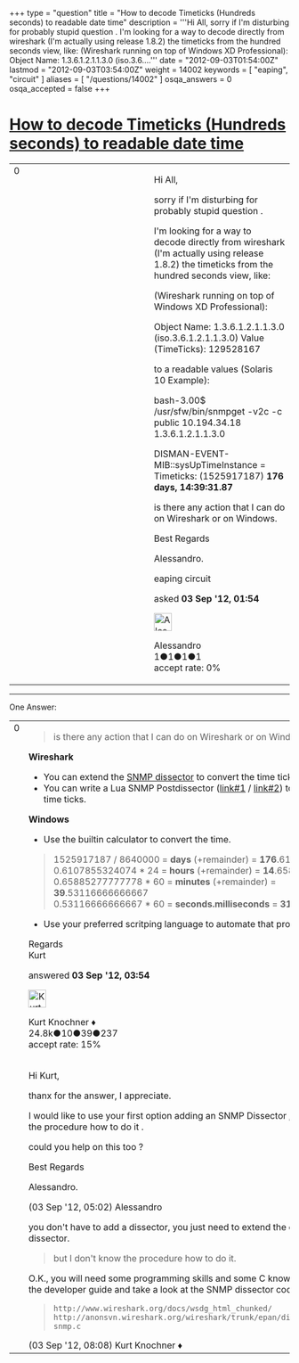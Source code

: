 +++
type = "question"
title = "How to decode Timeticks (Hundreds seconds) to readable date time"
description = '''Hi All, sorry if I&#x27;m disturbing for probably stupid question . I&#x27;m looking for a way to decode directly from wireshark (I&#x27;m actually using release 1.8.2) the timeticks from the hundred seconds view, like: (Wireshark running on top of Windows XD Professional): Object Name: 1.3.6.1.2.1.1.3.0 (iso.3.6....'''
date = "2012-09-03T01:54:00Z"
lastmod = "2012-09-03T03:54:00Z"
weight = 14002
keywords = [ "eaping", "circuit" ]
aliases = [ "/questions/14002" ]
osqa_answers = 0
osqa_accepted = false
+++

<div class="headNormal">

# [How to decode Timeticks (Hundreds seconds) to readable date time](/questions/14002/how-to-decode-timeticks-hundreds-seconds-to-readable-date-time)

</div>

<div id="main-body">

<div id="askform">

<table id="question-table" style="width:100%;"><colgroup><col style="width: 50%" /><col style="width: 50%" /></colgroup><tbody><tr class="odd"><td style="width: 30px; vertical-align: top"><div class="vote-buttons"><div id="post-14002-score" class="post-score" title="current number of votes">0</div><div id="favorite-count" class="favorite-count"></div></div></td><td><div id="item-right"><div class="question-body"><p>Hi All,</p><p>sorry if I'm disturbing for probably stupid question .</p><p>I'm looking for a way to decode directly from wireshark (I'm actually using release 1.8.2) the timeticks from the hundred seconds view, like:</p><p>(Wireshark running on top of Windows XD Professional):</p><p>Object Name: 1.3.6.1.2.1.1.3.0 (iso.3.6.1.2.1.1.3.0) Value (TimeTicks): 129528167</p><p>to a readable values (Solaris 10 Example):</p><p>bash-3.00$ /usr/sfw/bin/snmpget -v2c -c public 10.194.34.18 1.3.6.1.2.1.1.3.0</p><p>DISMAN-EVENT-MIB::sysUpTimeInstance = Timeticks: (1525917187) <strong>176 days, 14:39:31.87</strong></p><p>is there any action that I can do on Wireshark or on Windows.</p><p>Best Regards</p><p>Alessandro.</p></div><div id="question-tags" class="tags-container tags">eaping circuit</div><div id="question-controls" class="post-controls"></div><div class="post-update-info-container"><div class="post-update-info post-update-info-user"><p>asked <strong>03 Sep '12, 01:54</strong></p><img src="https://secure.gravatar.com/avatar/78f0241b8ff38fe426d3e512ffc23eeb?s=32&amp;d=identicon&amp;r=g" class="gravatar" width="32" height="32" alt="Alessandro&#39;s gravatar image" /><p>Alessandro<br />
<span class="score" title="1 reputation points">1</span><span title="1 badges"><span class="badge1">●</span><span class="badgecount">1</span></span><span title="1 badges"><span class="silver">●</span><span class="badgecount">1</span></span><span title="1 badges"><span class="bronze">●</span><span class="badgecount">1</span></span><br />
<span class="accept_rate" title="Rate of the user&#39;s accepted answers">accept rate:</span> <span title="Alessandro has no accepted answers">0%</span></p></div></div><div id="comments-container-14002" class="comments-container"></div><div id="comment-tools-14002" class="comment-tools"></div><div class="clear"></div><div id="comment-14002-form-container" class="comment-form-container"></div><div class="clear"></div></div></td></tr></tbody></table>

------------------------------------------------------------------------

<div class="tabBar">

<span id="sort-top"></span>

<div class="headQuestions">

One Answer:

</div>

</div>

<span id="14003"></span>

<div id="answer-container-14003" class="answer">

<table style="width:100%;"><colgroup><col style="width: 50%" /><col style="width: 50%" /></colgroup><tbody><tr class="odd"><td style="width: 30px; vertical-align: top"><div class="vote-buttons"><div id="post-14003-score" class="post-score" title="current number of votes">0</div></div></td><td><div class="item-right"><div class="answer-body"><blockquote><p>is there any action that I can do on Wireshark or on Windows.</p></blockquote><p><strong>Wireshark</strong></p><ul><li>You can extend the <a href="http://anonsvn.wireshark.org/wireshark/trunk/epan/dissectors/packet-snmp.c">SNMP dissector</a> to convert the time ticks</li><li>You can write a Lua SNMP Postdissector (<a href="http://lmgtfy.com/?q=Lua+postdissector">link#1</a> / <a href="http://lmgtfy.com/?q=site%3Aask.wireshark.org+Lua+postdissector">link#2</a>) to convert the time ticks.</li></ul><p><strong>Windows</strong></p><ul><li>Use the builtin calculator to convert the time.</li></ul><blockquote><p>1525917187 / 8640000 = <strong>days</strong> (+remainder) = <strong>176</strong>.6107855324074<br />
0.6107855324074 * 24 = <strong>hours</strong> (+remainder) = <strong>14</strong>.65885277777778<br />
0.65885277777778 * 60 = <strong>minutes</strong> (+remainder) = <strong>39</strong>.53116666666667<br />
0.53116666666667 * 60 = <strong>seconds.milliseconds</strong> = <strong>31.87</strong></p></blockquote><ul><li>Use your preferred scritping language to automate that process</li></ul><p>Regards<br />
Kurt</p></div><div class="answer-controls post-controls"></div><div class="post-update-info-container"><div class="post-update-info post-update-info-user"><p>answered <strong>03 Sep '12, 03:54</strong></p><img src="https://secure.gravatar.com/avatar/23b7bf5b13bc2c98b2e8aa9869ca5d75?s=32&amp;d=identicon&amp;r=g" class="gravatar" width="32" height="32" alt="Kurt%20Knochner&#39;s gravatar image" /><p>Kurt Knochner ♦<br />
<span class="score" title="24767 reputation points"><span>24.8k</span></span><span title="10 badges"><span class="badge1">●</span><span class="badgecount">10</span></span><span title="39 badges"><span class="silver">●</span><span class="badgecount">39</span></span><span title="237 badges"><span class="bronze">●</span><span class="badgecount">237</span></span><br />
<span class="accept_rate" title="Rate of the user&#39;s accepted answers">accept rate:</span> <span title="Kurt Knochner has 344 accepted answers">15%</span> </br></br></p></div></div><div id="comments-container-14003" class="comments-container"><span id="14004"></span><div id="comment-14004" class="comment"><div id="post-14004-score" class="comment-score"></div><div class="comment-text"><p>Hi Kurt,</p><p>thanx for the answer, I appreciate.</p><p>I would like to use your first option adding an SNMP Dissector , but I don't know the procedure how to do it .</p><p>could you help on this too ?</p><p>Best Regards</p><p>Alessandro.</p></div><div id="comment-14004-info" class="comment-info"><span class="comment-age">(03 Sep '12, 05:02)</span> Alessandro</div></div><span id="14006"></span><div id="comment-14006" class="comment"><div id="post-14006-score" class="comment-score"></div><div class="comment-text"><p>you don't have to add a dissector, you just need to extend the existing SNMP dissector.</p><blockquote><p>but I don't know the procedure how to do it.</p></blockquote><p>O.K., you will need some programming skills and some C know how. Then read the developer guide and take a look at the SNMP dissector code.</p><blockquote><p><code>http://www.wireshark.org/docs/wsdg_html_chunked/</code><br />
<code>http://anonsvn.wireshark.org/wireshark/trunk/epan/dissectors/packet-snmp.c</code></p></blockquote></div><div id="comment-14006-info" class="comment-info"><span class="comment-age">(03 Sep '12, 08:08)</span> Kurt Knochner ♦</div></div></div><div id="comment-tools-14003" class="comment-tools"></div><div class="clear"></div><div id="comment-14003-form-container" class="comment-form-container"></div><div class="clear"></div></div></td></tr></tbody></table>

</div>

<div class="paginator-container-left">

</div>

</div>

</div>

